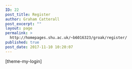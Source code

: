 ```yaml
---
ID: 22
post_title: Register
author: Graham Catterall
post_excerpt: ""
layout: page
permalink: >
  http://homepages.shu.ac.uk/~b6016323/groak/register/
published: true
post_date: 2017-11-10 10:20:07
---
```

[theme-my-login]